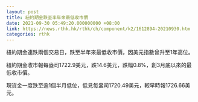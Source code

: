```yaml
---
layout: post
title: 紐約期金跌至半年來最低收市價
date: 2021-09-30 05:49:20.000000000 +08:00
link: https://news.rthk.hk/rthk/ch/component/k2/1612894-20210930.htm
categories: rthk
---
```


紐約期金連跌兩個交易日，跌至半年來最低收市價，因美元指數曾升至1年高位。

紐約期金收市報每盎司1722.9美元，跌14.6美元，跌幅0.8%，創3月底以來的最低收市價。

現貨金一度跌至逾1個半月低位，低見每盎司1720.49美元，較早時報1726.66美元。
